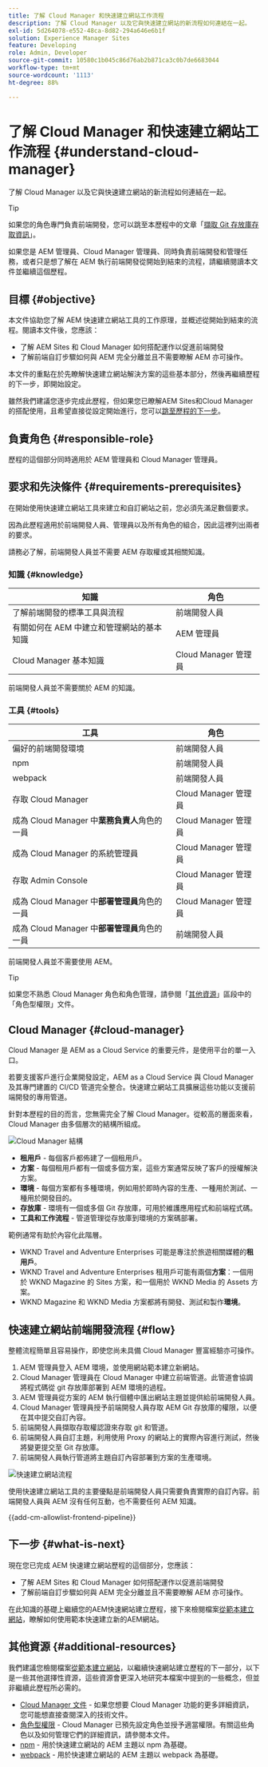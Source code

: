 ```yaml
---
title: 了解 Cloud Manager 和快速建立網站工作流程
description: 了解 Cloud Manager 以及它與快速建立網站的新流程如何連結在一起。
exl-id: 5d264078-e552-48ca-8d82-294a646e6b1f
solution: Experience Manager Sites
feature: Developing
role: Admin, Developer
source-git-commit: 10580c1b045c86d76ab2b871ca3c0b7de6683044
workflow-type: tm+mt
source-wordcount: '1113'
ht-degree: 88%

---
```


# 了解 Cloud Manager 和快速建立網站工作流程 {#understand-cloud-manager}

了解 Cloud Manager 以及它與快速建立網站的新流程如何連結在一起。

>[!TIP]
>
>如果您的角色專門負責前端開發，您可以跳至本歷程中的文章「[擷取 Git 存放庫存取資訊](retrieve-access.md)」。
>
>如果您是 AEM 管理員、Cloud Manager 管理員、同時負責前端開發和管理任務，或者只是想了解在 AEM 執行前端開發從開始到結束的流程，請繼續閱讀本文件並繼續這個歷程。

## 目標 {#objective}

本文件協助您了解 AEM 快速建立網站工具的工作原理，並概述從開始到結束的流程。閱讀本文件後，您應該：

* 了解 AEM Sites 和 Cloud Manager 如何搭配運作以促進前端開發
* 了解前端自訂步驟如何與 AEM 完全分離並且不需要瞭解 AEM 亦可操作。

本文件的重點在於先瞭解快速建立網站解決方案的這些基本部分，然後再繼續歷程的下一步，即開始設定。

雖然我們建議您逐步完成此歷程，但如果您已瞭解AEM Sites和Cloud Manager的搭配使用，且希望直接從設定開始進行，您可以[跳至歷程的下一步](create-site.md)。

## 負責角色 {#responsible-role}

歷程的這個部分同時適用於 AEM 管理員和 Cloud Manager 管理員。

## 要求和先決條件 {#requirements-prerequisites}

在開始使用快速建立網站工具來建立和自訂網站之前，您必須先滿足數個要求。

因為此歷程適用於前端開發人員、管理員以及所有角色的組合，因此這裡列出兩者的要求。

請務必了解，前端開發人員並不需要 AEM 存取權或其相關知識。

### 知識 {#knowledge}

| 知識 | 角色 |
|---|---|
| 了解前端開發的標準工具與流程 | 前端開發人員 |
| 有關如何在 AEM 中建立和管理網站的基本知識 | AEM 管理員 |
| Cloud Manager 基本知識 | Cloud Manager 管理員 |

前端開發人員並不需要關於 AEM 的知識。

### 工具 {#tools}

| 工具 | 角色 |
|---|---|
| 偏好的前端開發環境 | 前端開發人員 |
| npm | 前端開發人員 |
| webpack | 前端開發人員 |
| 存取 Cloud Manager | Cloud Manager 管理員 |
| 成為 Cloud Manager 中&#x200B;**業務負責人**&#x200B;角色的一員 | Cloud Manager 管理員 |
| 成為 Cloud Manager 的系統管理員 | Cloud Manager 管理員 |
| 存取 Admin Console | Cloud Manager 管理員 |
| 成為 Cloud Manager 中&#x200B;**部署管理員**&#x200B;角色的一員 | Cloud Manager 管理員 |
| 成為 Cloud Manager 中&#x200B;**部署管理員**&#x200B;角色的一員 | 前端開發人員 |

前端開發人員並不需要使用 AEM。

>[!TIP]
>
>如果您不熟悉 Cloud Manager 角色和角色管理，請參閱「[其他資源](#additional-resources)」區段中的「角色型權限」文件。

## Cloud Manager {#cloud-manager}

Cloud Manager 是 AEM as a Cloud Service 的重要元件，是使用平台的單一入口。

若要支援客戶進行企業開發設定，AEM as a Cloud Service 與 Cloud Manager 及其專門建置的 CI/CD 管道完全整合。快速建立網站工具擴展這些功能以支援前端開發的專用管道。

針對本歷程的目的而言，您無需完全了解 Cloud Manager。從較高的層面來看，Cloud Manager 由多個層次的結構所組成。

![Cloud Manager 結構](assets/cloud-manager-structure.png)

* **租用戶** - 每個客戶都佈建了一個租用戶。
* **方案** - 每個租用戶都有一個或多個方案，這些方案通常反映了客戶的授權解決方案。
* **環境** - 每個方案都有多種環境，例如用於即時內容的生產、一種用於測試、一種用於開發目的。
* **存放庫** - 環境有一個或多個 Git 存放庫，可用於維護應用程式和前端程式碼。
* **工具和工作流程** - 管道管理從存放庫到環境的方案碼部署。

範例通常有助於內容化此階層。

* WKND Travel and Adventure Enterprises 可能是專注於旅遊相關媒體的&#x200B;**租用戶**。
* WKND Travel and Adventure Enterprises 租用戶可能有兩個&#x200B;**方案**：一個用於 WKND Magazine 的 Sites 方案，和一個用於 WKND Media 的 Assets 方案。
* WKND Magazine 和 WKND Media 方案都將有開發、測試和製作&#x200B;**環境**。

## 快速建立網站前端開發流程 {#flow}

整體流程簡單且容易操作，即使您尚未具備 Cloud Manager 豐富經驗亦可操作。

1. AEM 管理員登入 AEM 環境，並使用網站範本建立新網站。
1. Cloud Manager 管理員在 Cloud Manager 中建立前端管道。此管道會協調將程式碼從 git 存放庫部署到 AEM 環境的過程。
1. AEM 管理員從方案的 AEM 執行個體中匯出網站主題並提供給前端開發人員。
1. Cloud Manager 管理員授予前端開發人員存取 AEM Git 存放庫的權限，以便在其中提交自訂內容。
1. 前端開發人員擷取存取權認證來存取 git 和管道。
1. 前端開發人員自訂主題，利用使用 Proxy 的網站上的實際內容進行測試，然後將變更提交至 Git 存放庫。
1. 前端開發人員執行管道將主題自訂內容部署到方案的生產環境。

![快速建立網站流程](assets/qsc-flow.png)

使用快速建立網站工具的主要優點是前端開發人員只需要負責實際的自訂內容。前端開發人員與 AEM 沒有任何互動，也不需要任何 AEM 知識。

{{add-cm-allowlist-frontend-pipeline}}

## 下一步 {#what-is-next}

現在您已完成 AEM 快速建立網站歷程的這個部分，您應該：

* 了解 AEM Sites 和 Cloud Manager 如何搭配運作以促進前端開發
* 了解前端自訂步驟如何與 AEM 完全分離並且不需要瞭解 AEM 亦可操作。

在此知識的基礎上繼續您的AEM快速網站建立歷程，接下來檢閱檔案[從範本建立網站](create-site.md)，瞭解如何使用範本快速建立新的AEM網站。

## 其他資源 {#additional-resources}

我們建議您檢閱檔案[從範本建立網站](create-site.md)，以繼續快速網站建立歷程的下一部分，以下是一些其他選擇性資源，這些資源會更深入地研究本檔案中提到的一些概念，但並非繼續此歷程所必需的。

* [Cloud Manager 文件](https://experienceleague.adobe.com/docs/experience-manager-cloud-service/onboarding/onboarding-concepts/cloud-manager-introduction.html) - 如果您想要 Cloud Manager 功能的更多詳細資訊，您可能想直接查閱深入的技術文件。
* [角色型權限](https://experienceleague.adobe.com/docs/experience-manager-cloud-manager/using/requirements/role-based-permissions.html) - Cloud Manager 已預先設定角色並授予適當權限。有關這些角色以及如何管理它們的詳細資訊，請參閱本文件。
* [npm](https://www.npmjs.com) - 用於快速建立網站的 AEM 主題以 npm 為基礎。
* [webpack](https://webpack.js.org) - 用於快速建立網站的 AEM 主題以 webpack 為基礎。

